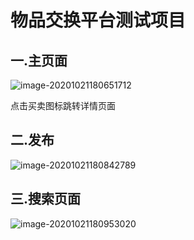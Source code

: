# 物品交换平台测试项目


## 一.主页面

![image-20201021180651712](https://github.com/sangni3/-/blob/main/img/image-20201021180651712.png)

点击买卖图标跳转详情页面

## 二.发布

![image-20201021180842789](https://github.com/sangni3/-/blob/main/img/image-20201021180842789.png)

## 三.搜索页面

![image-20201021180953020](https://github.com/sangni3/-/blob/main/img//image-20201021180953020.png)
